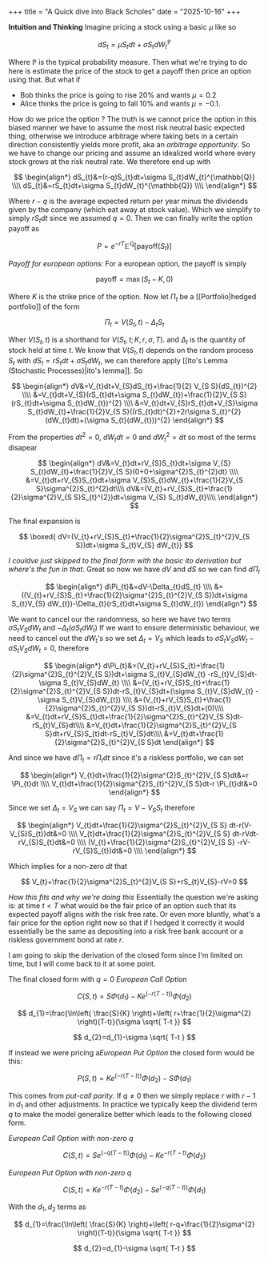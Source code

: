 +++
title = "A Quick dive into Black Scholes"
date = "2025-10-16"
+++

**Intuition and Thinking**
Imagine pricing a stock using a basic $\mu$ like so

$$
dS_{t}=\mu S_{t}dt+\sigma S_{t}dW_{t}^{\mathbb{P}}
$$

Where $\mathbb{P}$ is the typical probability measure. Then what we're trying to do here is estimate the price of the stock to get a payoff then price an option using that. But what if

- Bob thinks the price is going to rise 20% and wants $\mu=0.2$
- Alice thinks the price is going to fall 10% and wants $\mu=-0.1$.

How do we price the option ? The truth is we cannot price the option in this biased manner we have to assume the most risk neutral basic expected thing, otherwise we introduce arbitrage where taking bets in a certain direction consistently yields more profit, aka an _arbitrage opportunity_. So we have to change our pricing and assume an idealized world where every stock grows at the risk neutral rate. We therefore end up with

$$
\begin{align*}
dS_{t}&=(r-q)S_{t}dt+\sigma S_{t}dW_{t}^{\mathbb{Q}} \\\\
dS_{t}&=rS_{t}dt+\sigma S_{t}dW_{t}^{\mathbb{Q}} \\\\
\end{align*}
$$

Where $r-q$ is the average expected return per year minus the dividends given by the company (which eat away at stock value). Which we simplify to simply $rS_{t}dt$ since we assumed $q=0$. Then we can finally write the option payoff as

$$
P=e^{-rT}\mathbb{E}^{\mathbb{Q}}[\text{payoff}(S_{t})]
$$

_Payoff for european options:_ For a european option, the payoff is simply

$$
\text{payoff} = \max(S_{t}-K,0)
$$

Where $K$ is the strike price of the option. Now let $\Pi_{t}$ be a [[Portfolio|hedged portfolio]] of the form

$$
\Pi_{t}=V(S_{t},t)-\Delta_{t}S_{t}
$$

Wher $V(S_{t},t)$ is a shorthand for $V(S_{t},t;K,r,\sigma,T)$. and $\Delta_{t}$ is the quantity of stock held at time $t$. We know that $V(S_{t},t)$ depends on the random process $S_{t}$ with $dS_{t}=rS_{t}dt+\sigma S_{t}dW_{t}$, we can therefore apply [[Ito's Lemma (Stochastic Processes)|ito's lemma]]. So

$$
\begin{align*}
dV&=V_{t}dt+V_{S}dS_{t}+\frac{1}{2} V_{S S}(dS_{t})^{2} \\\\
&=V_{t}dt+V_{S}(rS_{t}dt+\sigma S_{t}dW_{t})+\frac{1}{2}V_{S S}(rS_{t}dt+\sigma S_{t}dW_{t})^{2} \\\\
&=V_{t}dt+V_{S}rS_{t}dt+V_{S}\sigma S_{t}dW_{t}+\frac{1}{2}V_{S S}((rS_{t}dt)^{2}+2r\sigma  S_{t}^{2}(dW_{t}dt)+(\sigma S_{t}(dW_{t}))^{2}
\end{align*}
$$

From the properties $dt^{2}=0$, $dW_{t}dt=0$ and $dW_{t}^{2}=dt$ so most of the terms disapear

$$
\begin{align*}
dV&=V_{t}dt+rV_{S}S_{t}dt+\sigma V_{S} S_{t}dW_{t}+\frac{1}{2}V_{S S}(0+0+\sigma^{2}S_{t}^{2}dt) \\\\
&=V_{t}dt+rV_{S}S_{t}dt+\sigma V_{S}S_{t}dW_{t}+\frac{1}{2}V_{S S}\sigma^{2}S_{t}^{2}dt\\\\
dV&=(V_{t}+rV_{S}S_{t}+\frac{1}{2}\sigma^{2}V_{S S}S_{t}^{2})dt+\sigma V_{S} S_{t}dW_{t}\\\\
\end{align*}
$$

The final expansion is

$$
\boxed{ dV=(V_{t}+rV_{S}S_{t}+\frac{1}{2}\sigma^{2}S_{t}^{2}V_{S S})dt+\sigma S_{t}V_{S} dW_{t}}
$$

_I couldve just skipped to the final form with the basic ito derivation but where's the fun in that_. Great so now we have $dV$ and $dS$ so we can find $d\Pi_{t}$

$$
\begin{align*}
d\Pi_{t}&=dV-\Delta_{t}dS_{t} \\\\
&= ((V_{t}+rV_{S}S_{t}+\frac{1}{2}\sigma^{2}S_{t}^{2}V_{S S})dt+\sigma S_{t}V_{S} dW_{t})-\Delta_{t}(rS_{t}dt+\sigma S_{t}dW_{t})
\end{align*}
$$

We want to cancel our the randomness, so here we have two terms $\sigma S_{t}V_{S}dW_{t}$ and $-\Delta_{t}(\sigma S_{t}dW_{t})$ If we want to ensure deterministic behaviour, we need to cancel out the $dW_{t}$'s so we set $\Delta_{t}=V_{S}$ which leads to $\sigma S_{t}V_{S}dW_{t}-\sigma S_{t}V_{S}dW_{t}=0$, therefore

$$
\begin{align*}
d\Pi_{t}&=(V_{t}+rV_{S}S_{t}+\frac{1}{2}\sigma^{2}S_{t}^{2}V_{S S})dt+\sigma S_{t}V_{S}dW_{t} -rS_{t}V_{S}dt-\sigma S_{t}V_{S}dW_{t} \\\\
&=(V_{t}+rV_{S}S_{t}+\frac{1}{2}\sigma^{2}S_{t}^{2}V_{S S})dt-rS_{t}V_{S}dt+(\sigma S_{t}V_{S}dW_{t} -\sigma S_{t}V_{S}dW_{t}) \\\\
&=(V_{t}+rV_{S}S_{t}+\frac{1}{2}\sigma^{2}S_{t}^{2}V_{S S})dt-rS_{t}V_{S}dt+(0)\\\\
&=V_{t}dt+rV_{S}S_{t}dt+\frac{1}{2}\sigma^{2}S_{t}^{2}V_{S S}dt-rS_{t}V_{S}dt\\\\
&=V_{t}dt+\frac{1}{2}\sigma^{2}S_{t}^{2}V_{S S}dt+rV_{S}S_{t}dt-rS_{t}V_{S}dt\\\\
&=V_{t}dt+\frac{1}{2}\sigma^{2}S_{t}^{2}V_{S S}dt
\end{align*}
$$

And since we have $d\Pi_{t}=r\Pi_{t}dt$ since it's a riskless portfolio, we can set

$$
\begin{align*}
V_{t}dt+\frac{1}{2}\sigma^{2}S_{t}^{2}V_{S S}dt&=r \Pi_{t}dt  \\\\
V_{t}dt+\frac{1}{2}\sigma^{2}S_{t}^{2}V_{S S}dt-r \Pi_{t}dt&=0
\end{align*}
$$

Since we set $\Delta_{t}=V_{S}$ we can say $\Pi_{t}=V-V_{S}S_{t}$ therefore

$$
\begin{align*}
V_{t}dt+\frac{1}{2}\sigma^{2}S_{t}^{2}V_{S S} dt-r(V-V_{S}S_{t})dt&=0 \\\\
V_{t}dt+\frac{1}{2}\sigma^{2}S_{t}^{2}V_{S S} dt-rVdt-rV_{S}S_{t}dt&=0 \\\\
(V_{t}+\frac{1}{2}\sigma^{2}S_{t}^{2}V_{S S} -rV-rV_{S}S_{t})dt&=0 \\\\
\end{align*}
$$

Which implies for a non-zero $dt$ that

$$
V_{t}+\frac{1}{2}\sigma^{2}S_{t}^{2}V_{S S}+rS_{t}V_{S}-rV=0
$$

_How this fits and why we're doing this_
Essentially the question we're asking is: at time $t<T$ what would be the fair price of an option such that its expected payoff aligns with the risk free rate. Or even more bluntly, what's a fair price for the option right now so that if I hedged it correctly it would essentially be the same as depositing into a risk free bank account or a riskless government bond at rate $r$.

I am going to skip the derivation of the closed form since I'm limited on time, but I will come back to it at some point.

The final closed form with $q=0$
_European Call Option_

$$
C(S,t)=S\Phi(d_{1})-Ke^{(-r(T-t))}\Phi(d_{2})
$$

$$
d_{1}=\frac{\ln\left( \frac{S}{K} \right)+\left( r+\frac{1}{2}\sigma^{2} \right)(T-t)}{\sigma \sqrt{ T-t }}
$$

$$
d_{2}=d_{1}-\sigma \sqrt{ T-t }
$$

If instead we were pricing a*European Put Option* the closed form would be this:

$$
P(S,t)=Ke^{(-r(T-t))}\Phi(d_{2})-S\Phi(d_{1})
$$

This comes from _put-call parity_. If $q\neq 0$ then we simply replace $r$ with $r-1$ in $d_{1}$ and other adjustments. In practice we typically keep the dividend term $q$ to make the model generalize better which leads to the following closed form.

_European Call Option with non-zero q_

$$
C(S,t)=Se^{(-q(T-t))}\Phi(d_{1})-Ke^{-r(T-t)}\Phi(d_{2})
$$

_European Put Option with non-zero q_

$$
C(S,t)=Ke^{-r(T-t)}\Phi(d_{2})-Se^{(-q(T-t))}\Phi(d_{1})
$$

With the $d_{1},d_{2}$ terms as

$$
d_{1}=\frac{\ln\left( \frac{S}{K} \right)+\left( r-q+\frac{1}{2}\sigma^{2} \right)(T-t)}{\sigma \sqrt{ T-t }}
$$

$$
d_{2}=d_{1}-\sigma \sqrt{ T-t }
$$

